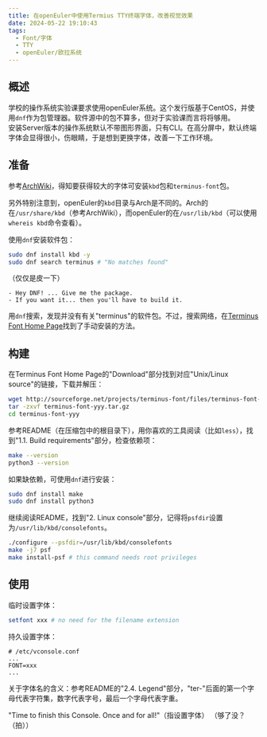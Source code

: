 ```yaml
---
title: 在openEuler中使用Termius TTY终端字体，改善视觉效果
date: 2024-05-22 19:10:43
tags:
  - Font/字体
  - TTY
  - openEuler/欧拉系统
---
```


## 概述
学校的操作系统实验课要求使用openEuler系统。这个发行版基于CentOS，并使用`dnf`作为包管理器。软件源中的包不算多，但对于实验课而言将将够用。  
安装Server版本的操作系统默认不带图形界面，只有CLI。在高分屏中，默认终端字体会显得很小，伤眼睛，于是想到更换字体，改善一下工作环境。

## 准备
参考[ArchWiki](https://wiki.archlinuxcn.org/wiki/Linux_%E6%8E%A7%E5%88%B6%E5%8F%B0#%E5%AD%97%E4%BD%93)，得知要获得较大的字体可安装`kbd`包和`terminus-font`包。

另外特别注意到，openEuler的`kbd`目录与Arch是不同的。Arch的在`/usr/share/kbd`（参考ArchWiki），而openEuler的在`/usr/lib/kbd`（可以使用`whereis kbd`命令查看）。

<!-- more -->

使用`dnf`安装软件包：
```bash
sudo dnf install kbd -y
sudo dnf search terminus # "No matches found"
```

（仅仅是皮一下）
```
- Hey DNF! ... Give me the package.
- If you want it... then you'll have to build it.
```

用`dnf`搜索，发现并没有有关"terminus"的软件包。不过，搜索网络，在[Terminus Font Home Page](https://terminus-font.sourceforge.net/)找到了手动安装的方法。

## 构建

在Terminus Font Home Page的"Download"部分找到对应"Unix/Linux source"的链接，下载并解压：
```bash
wget http://sourceforge.net/projects/terminus-font/files/terminus-font-xxx/terminus-font-yyy.tar.gz/download # xxx was 4.49 and yyy was 4.49.1 when writing this article
tar -zxvf terminus-font-yyy.tar.gz
cd terminus-font-yyy
```

参考README（在压缩包中的根目录下），用你喜欢的工具阅读（比如`less`），找到"1.1. Build requirements"部分，检查依赖项：
```bash
make --version
python3 --version
```
如果缺依赖，可使用`dnf`进行安装：
```bash
sudo dnf install make
sudo dnf install python3
```

继续阅读README，找到"2. Linux console"部分，记得将`psfdir`设置为`/usr/lib/kbd/consolefonts`。
```bash
./configure --psfdir=/usr/lib/kbd/consolefonts
make -j7 psf
make install-psf # this command needs root privileges
```

## 使用

临时设置字体：
```bash
setfont xxx # no need for the filename extension
```

持久设置字体：
```text
# /etc/vconsole.conf
...
FONT=xxx
...
```

关于字体名的含义：参考README的"2.4. Legend"部分，"ter-"后面的第一个字母代表字符集，数字代表字号，最后一个字母代表字重。

"Time to finish this Console. Once and for all!"（指设置字体） （够了没？（拍））
